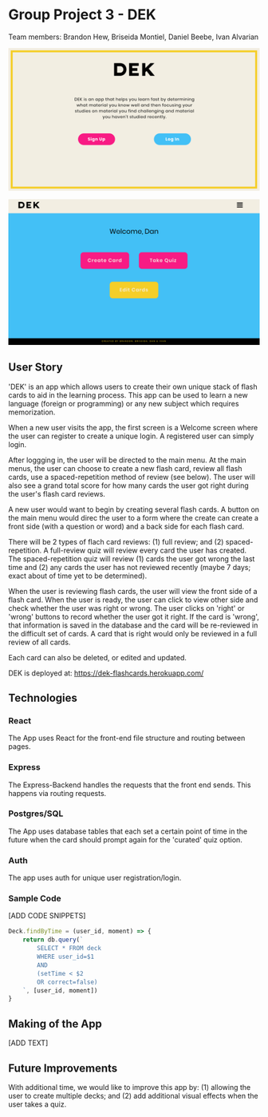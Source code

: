 # Group Project 3 - DEK

Team members: Brandon Hew, Briseida Montiel, Daniel Beebe, Ivan Alvarian

![img1](./images/Welcome-page-shot.png)

![img1](./images/Main-menu-shot.png)

## User Story
'DEK' is an app which allows users to create their own unique stack of flash cards to aid in the learning process. This app can be used to learn a new language (foreign or programming) or any new subject which requires memorization.

When a new user visits the app, the first screen is a Welcome screen where the user can register to create a unique login. A registered user can simply login.

After loggging in, the user will be directed to the main menu. At the main menus, the user can choose to create a new flash card, review all flash cards, use a spaced-repetition method of review (see below). The user will also see a grand total score for how many cards the user got right during the user's flash card reviews.

A new user would want to begin by creating several flash cards. A button on the main menu would direc the user to a form where the create can create a front side (with a question or word) and a back side for each flash card. 

There will be 2 types of flach card reviews: (1) full review; and (2) spaced-repetition. A full-review quiz will review every card the user has created. The spaced-repetition quiz will review (1) cards the user got wrong the last time and (2) any cards the user has not reviewed recently (maybe 7 days; exact about of time yet to be determined).

When the user is reviewing flash cards, the user will view the front side of a flash card. When the user is ready, the user can click to view other side and check whether the user was right or wrong. The user clicks on 'right' or 'wrong' buttons to record whether the user got it right. If the card is 'wrong', that information is saved in the database and the card will be re-reviewed in the difficult set of cards. A card that is right would only be reviewed in a full review of all cards.

Each card can also be deleted, or edited and updated.

DEK is deployed at:  https://dek-flashcards.herokuapp.com/

## Technologies

### React
The App uses React for the front-end file structure and routing between pages.

### Express
The Express-Backend handles the requests that the front end sends. This happens via routing requests. 

### Postgres/SQL
The App uses database tables that each set a certain point of time in the future when the card should prompt again for the 'curated' quiz option. 

### Auth
The app uses auth for unique user registration/login.

### Sample Code
[ADD CODE SNIPPETS]
```javascript
Deck.findByTime = (user_id, moment) => {
    return db.query(`
        SELECT * FROM deck
        WHERE user_id=$1
        AND 
        (setTime < $2
        OR correct=false)
    `, [user_id, moment])
}
```

## Making of the App
[ADD TEXT]

## Future Improvements
With additional time, we would like to improve this app by: (1) allowing the user to create multiple decks; and (2) add additional visual effects when the user takes a quiz.

